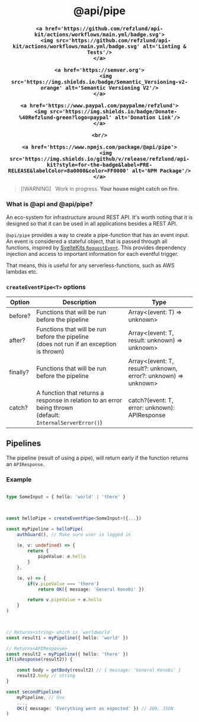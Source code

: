 <h1 align='center'>@api/pipe</h1>
<h3 align="center">

	<a href='https://github.com/refzlund/api-kit/actions/workflows/main.yml/badge.svg'>
		<img src='https://github.com/refzlund/api-kit/actions/workflows/main.yml/badge.svg' alt='Linting & Tests'/>
	</a>

	<a href='https://semver.org'>
		<img src='https://img.shields.io/badge/Semantic_Versioning-v2-orange' alt='Semantic Versioning V2'/>
	</a>

	<a href='https://www.paypal.com/paypalme/refzlund'>
		<img src='https://img.shields.io/badge/Donate-%40Refzlund-green?logo=paypal' alt='Donation Link'/>
	</a>

	<br/>

	<a href='https://www.npmjs.com/package/@api/pipe'>
		<img src='https://img.shields.io/github/v/release/refzlund/api-kit?style=for-the-badge&label=PRE-RELEASE&labelColor=8a0000&color=FF0000' alt='NPM Package'/>
	</a>

</h3>

> [!WARNING]  
> Work in progress. **Your house might catch on fire.**

### What is @api and @api/pipe?

An eco-system for infrastructure around REST API. It's worth noting that it is designed so that it can be used in all applications besides a REST API.

`@api/pipe` provides a way to create a pipe-function that has an event input. An event is considered a stateful object, that is passed through all functions, inspired by [SvelteKits `RequestEvent`](https://kit.svelte.dev/docs/types#public-types-requestevent). This provides dependency injection and access to important information for each eventful trigger.

That means, this is useful for any serverless-functions, such as AWS lambdas etc.

### `createEventPipe<T>` options
| Option | Description | Type |
| ---- | ---- | ---- |
| before? | Functions that will be run before the pipeline | Array<(event: T) => unknown> |
| after? | Functions that will be run before the pipeline<br>(does not run if an exception is thrown) | Array<(event: T, result: unknown) => unknown> |
| finally? | Functions that will be run before the pipeline | Array<(event: T, result?: unknown, error?: unknown) => unknown> |
| catch? | A function that returns a response in relation to an error being thrown<br>(default: ` InternalServerError()`) | catch?(event: T, error: unknown): APIResponse |

## Pipelines
The pipeline (result of using a pipe), will return early if the function returns an `APIResponse`.
### Example

```ts

type SomeInput = { hello: 'world' | 'there' }

  

const helloPipe = createEventPipe<SomeInput>({...})

const myPipeline = helloPipe(
    authGuard(), // Make sure user is logged in
    
    (e, v: undefined) => {
        return {
            pipeValue: e.hello
        }
    },

    (e, v) => {
        if(v.pipeValue === 'there')
            return OK({ message: 'General Kenobi' })

        return v.pipeValue + e.hello
    }
)

  

// Returns<string> which is `worldworld`
const result1 = myPipeline({ hello: 'world' })

// Returns<APIResponse>
const result2 = myPipeline({ hello: 'there' })
if(isResponse(result2)) {

    const body = getBody(result2) // { message: 'General Kenobi' }
    result2.body // string
}

const secondPipeline(
	myPipeline, // Use
	...,
	OK({ message: 'Everything went as expected' }) // 200, JSON
)

```